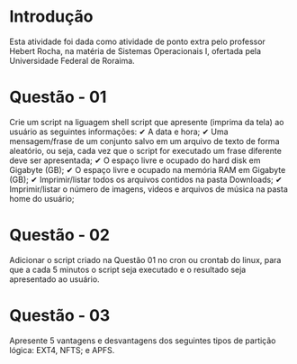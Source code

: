 # Introdução
Esta atividade foi dada como atividade de ponto extra pelo professor Hebert Rocha, na matéria de Sistemas Operacionais I, ofertada pela Universidade Federal de Roraima.

# Questão - 01
Crie um script na liguagem shell script que apresente (imprima da tela) ao
usuário as seguintes informações:
✔ A data e hora;
✔ Uma mensagem/frase de um conjunto salvo em um arquivo de texto de forma
aleatório, ou seja, cada vez que o script for executado um frase diferente deve ser
apresentada;
✔ O espaço livre e ocupado do hard disk em Gigabyte (GB);
✔ O espaço livre e ocupado na memória RAM em Gigabyte (GB);
✔ Imprimir/listar todos os arquivos contidos na pasta Downloads;
✔ Imprimir/listar o número de imagens, videos e arquivos de música na pasta home
do usuário;
# Questão - 02
Adicionar o script criado na Questão 01 no cron ou crontab do linux, para que
a cada 5 minutos o script seja executado e o resultado seja apresentado ao usuário.
# Questão - 03
Apresente 5 vantagens e desvantagens dos seguintes tipos de partição lógica:
EXT4, NFTS; e APFS.
